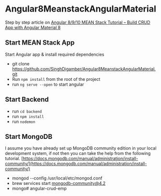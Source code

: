 # Angular8MeanstackAngularMaterial

Step by step article on [Angular 8/9/10 MEAN Stack Tutorial – Build CRUD App with Angular Material 8](https://www.positronx.io/angular-8-mean-stack-tutorial-build-crud-angular-material/)


## Start MEAN Stack App
Start Angular app & install required dependencies

- git clone https://github.com/SinghDigamber/Angular8MeanstackAngularMaterial.git
- Run `npm install` from the root of the project
- run `ng serve --open` to start angular 

## Start Backend
- run `cd backend`
- run `npm install`
- run `nodemon` 

## Start MongoDB
I assume you have already set up MongoDB community edition in your local development system, if not then you can take the help from the following tutorial. [https://docs.mongodb.com/manual/administration/install-community/](https://docs.mongodb.com/manual/administration/install-community/)

- mongod --config /usr/local/etc/mongod.conf
- brew services start mongodb-community@4.2
- mongo# angular-crud-emp
